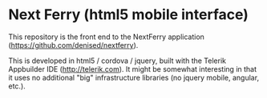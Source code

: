 Next Ferry (html5 mobile interface)
=================

This repository is the front end to the NextFerry application (https://github.com/denised/nextferry).

This is developed in html5 / cordova / jquery, built with the Telerik Appbuilder IDE (http://telerik.com).
It might be somewhat interesting in that it uses no additional "big" infrastructure libraries (no jquery mobile, angular, etc.).
